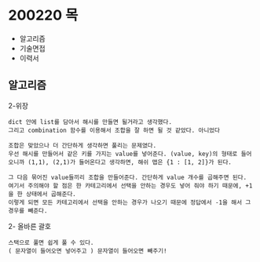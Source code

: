 # 200220 목

- 알고리즘
- 기술면접
- 이력서



## 알고리즘

2-위장

```
dict 안에 list를 담아서 해시를 만들면 될거라고 생각했다.
그리고 combination 함수를 이용해서 조합을 잘 하면 될 것 같았다. 아니었다

조합은 맞았으나 더 간단하게 생각하면 풀리는 문제였다.
우선 해시를 만들어서 같은 키를 가지는 value를 넣어준다. (value, key)의 형태로 들어오니까 (1,1), (2,1)가 들어온다고 생각하면, 해쉬 맵은 {1 : [1, 2]}가 된다.

그 다음 묶어진 value들끼리 조합을 만들어준다. 간단하게 value 개수를 곱해주면 된다.
여기서 주의해야 할 점은 한 카테고리에서 선택을 안하는 경우도 넣어 줘야 하기 때문에, +1을 한 상태에서 곱해준다.
이렇게 되면 모든 카테고리에서 선택을 안하는 경우가 나오기 때문에 정답에서 -1을 해서 그 경우를 빼준다.
```



2- 올바른 괄호

```
스택으로 풀면 쉽게 풀 수 있다.
( 문자열이 들어오면 넣어주고 ) 문자열이 들어오면 빼주기!
```



